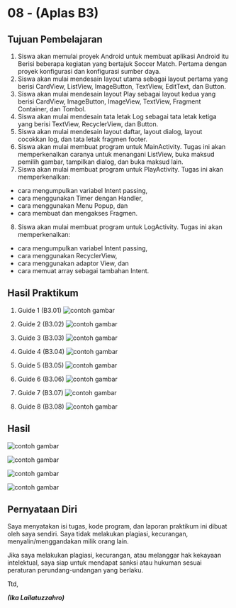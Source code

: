 # 08 - (Aplas B3)

## Tujuan Pembelajaran

1. Siswa akan memulai proyek Android untuk membuat aplikasi Android itu Berisi beberapa kegiatan yang bertajuk Soccer Match. Pertama dengan proyek konfigurasi dan konfigurasi sumber daya.
2. Siswa akan mulai mendesain layout utama sebagai layout pertama yang berisi CardView, ListView, ImageButton, TextView, EditText, dan Button.
3. Siswa akan mulai mendesain layout Play sebagai layout kedua yang berisi CardView, ImageButton, ImageView, TextView, Fragment Container, dan Tombol.
4. Siswa akan mulai mendesain tata letak Log sebagai tata letak ketiga yang berisi TextView, RecyclerView, dan Button.
5. Siswa akan mulai mendesain layout daftar, layout dialog, layout cocokkan log, dan tata letak fragmen footer.
6. Siswa akan mulai membuat program untuk MainActivity. Tugas ini akan memperkenalkan caranya untuk menangani ListView, buka maksud pemilih gambar, tampilkan dialog, dan buka maksud lain.
7. Siswa akan mulai membuat program untuk PlayActivity. Tugas ini akan memperkenalkan:
- cara mengumpulkan variabel Intent passing,
- cara menggunakan Timer dengan Handler,
- cara menggunakan Menu Popup, dan
- cara membuat dan mengakses Fragmen.
8. Siswa akan mulai membuat program untuk LogActivity. Tugas ini akan memperkenalkan:
- cara mengumpulkan variabel Intent passing,
- cara menggunakan RecyclerView,
- cara menggunakan adaptor View, dan
- cara memuat array sebagai tambahan Intent.

## Hasil Praktikum

1. Guide 1 (B3.01)
![contoh gambar](img/B311.png)

2. Guide  2 (B3.02)
![contoh gambar](img/B321.png)

3. Guide  3 (B3.03)
![contoh gambar](img/B331.png)

4. Guide  4 (B3.04)
![contoh gambar](img/B341.png)

5. Guide  5 (B3.05)
![contoh gambar](img/B351.png)

6. Guide  6 (B3.06)
![contoh gambar](img/B361.png)

7. Guide  7 (B3.07)
![contoh gambar](img/B371.png)

8. Guide  8 (B3.08)
![contoh gambar](img/B381.png)

## Hasil

![contoh gambar](img/1.png)

![contoh gambar](img/2.png)

![contoh gambar](img/3.png)

![contoh gambar](img/4.png)

## Pernyataan Diri

Saya menyatakan isi tugas, kode program, dan laporan praktikum ini dibuat oleh saya sendiri. Saya tidak melakukan plagiasi, kecurangan, menyalin/menggandakan milik orang lain.

Jika saya melakukan plagiasi, kecurangan, atau melanggar hak kekayaan intelektual, saya siap untuk mendapat sanksi atau hukuman sesuai peraturan perundang-undangan yang berlaku.

Ttd,

***(Ika Lailatuzzahro)*** 